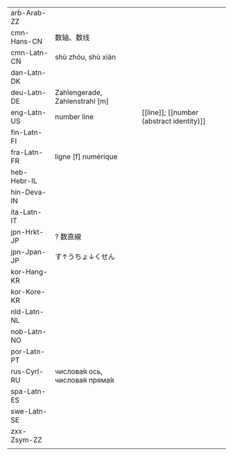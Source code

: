 | | | |
|-|-|-|
| arb-Arab-ZZ |  |  |
| cmn-Hans-CN | 数轴、数线 |  |
| cmn-Latn-CN | shù zhóu, shù xiàn |  |
| dan-Latn-DK |  |  |
| deu-Latn-DE | Zahlengerade, Zahlenstrahl [m] |  |
| eng-Latn-US | number line | [[line]]; [[number (abstract identity)]] |
| fin-Latn-FI |  |  |
| fra-Latn-FR | ligne [f] numérique |  |
| heb-Hebr-IL |  |  |
| hin-Deva-IN |  |  |
| ita-Latn-IT |  |  |
| jpn-Hrkt-JP | ? 数直線 |  |
| jpn-Jpan-JP | す↑うちょ↓くせん |  |
| kor-Hang-KR |  |  |
| kor-Kore-KR |  |  |
| nld-Latn-NL |  |  |
| nob-Latn-NO |  |  |
| por-Latn-PT |  |  |
| rus-Cyrl-RU | числова́я ось, числова́я пряма́я |  |
| spa-Latn-ES |  |  |
| swe-Latn-SE |  |  |
| zxx-Zsym-ZZ |  |  |
|  |  |  |
